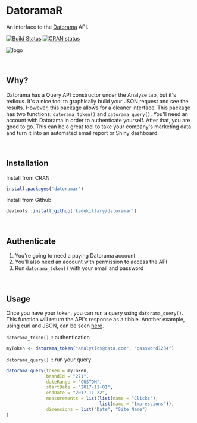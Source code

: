 # DatoramaR

An interface to the [Datorama](https://datorama.com) API.  

[![Build Status](https://travis-ci.org/beigebrucewayne/datoramar.svg?branch=master)](https://travis-ci.org/beigebrucewayne/datoramar) [![CRAN status](http://www.r-pkg.org/badges/version/datoramar)](http://www.r-pkg.org/badges/version/datoramar)

![logo](https://i.imgur.com/6c5kH7S.png)

&nbsp;
## Why?
Datorama has a Query API constructor under the Analyze tab, but it's tedious. It's a nice tool to graphically build your JSON request and see the results. However, this package allows for a cleaner interface. This package has two functions: `datorama_token()` and `datorama_query()`. You'll need an account with Datorama in order to authenticate yourself. After that, you are good to go. This can be a great tool to take your company's marketing data and turn it into an automated email report or Shiny dashboard.

&nbsp;
## Installation

Install from CRAN
```r
install.packages('datoramar')
```

Install from Github
```r
devtools::install_github('kadekillary/datoramar')
```

&nbsp;
## Authenticate

1. You're going to need a paying Datorama account
2. You'll also need an account with permission to access the API
3. Run `datorama_token()` with your email and password

&nbsp;
## Usage

Once you have your token, you can run a query using `datorama_query()`. This function will return the API's response as a tibble. Another example, using curl and JSON, can be seen [here](https://github.com/beigebrucewayne/datoramar/blob/master/curl-example.md).

`datorama_token()` :: authentication
```r
myToken <- datorama_token("analytics@data.com", "password1234")
```

`datorama_query()` :: run your query
```r
datorama_query(token = myToken,
               brandId = "271",
               dateRange = "CUSTOM",
               startDate = "2017-11-01",
               endDate = "2017-11-22",
               measurements = list(list(name = "Clicks"),
                                   list(name = "Impressions")),
               dimensions = list("Date", "Site Name")
)
```
